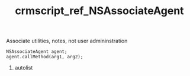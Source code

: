 ﻿---
title: crmscript_ref_NSAssociateAgent
description: NSAssociateAgent
intellisense: Void.NSAssociateAgent
keywords: NSAssociateAgent
so.topic: reference
---

Associate utilities, notes, not user admininstration

```crmscript
NSAssociateAgent agent;
agent.callMethod(arg1, arg2);
```

1. autolist

